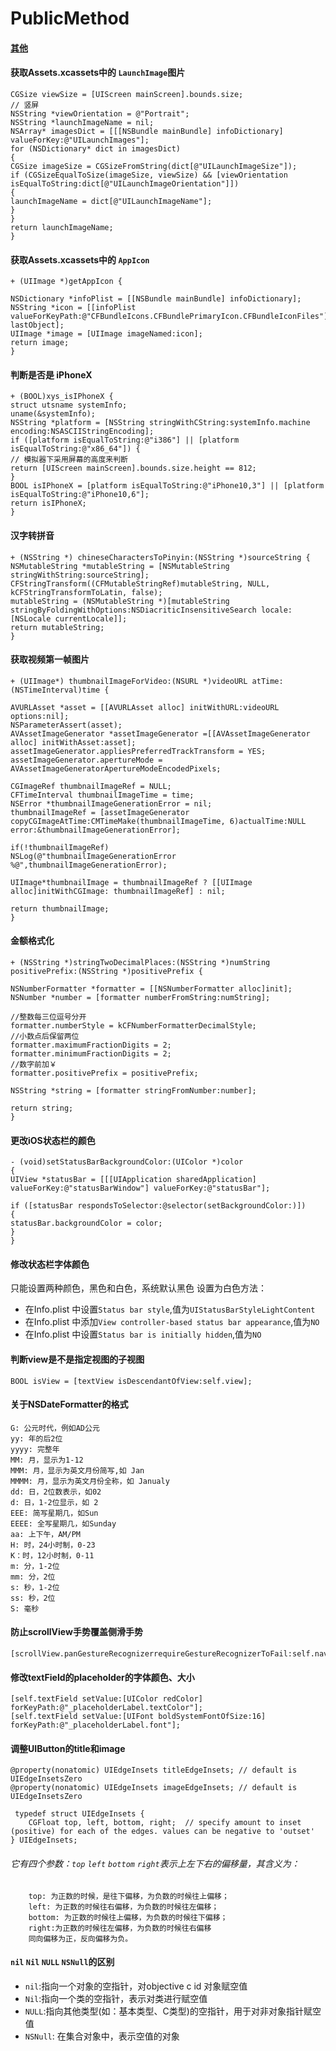 # PublicMethod
#### [其他](README_OTHER.md)
#### 获取Assets.xcassets中的 `LaunchImage`图片
    CGSize viewSize = [UIScreen mainScreen].bounds.size;
    // 竖屏
    NSString *viewOrientation = @"Portrait";
    NSString *launchImageName = nil;
    NSArray* imagesDict = [[[NSBundle mainBundle] infoDictionary] valueForKey:@"UILaunchImages"];
    for (NSDictionary* dict in imagesDict)
    {
    CGSize imageSize = CGSizeFromString(dict[@"UILaunchImageSize"]);
    if (CGSizeEqualToSize(imageSize, viewSize) && [viewOrientation isEqualToString:dict[@"UILaunchImageOrientation"]])
    {
    launchImageName = dict[@"UILaunchImageName"];
    }
    }
    return launchImageName;
    }

#### 获取Assets.xcassets中的 `AppIcon`
    + (UIImage *)getAppIcon {

    NSDictionary *infoPlist = [[NSBundle mainBundle] infoDictionary];
    NSString *icon = [[infoPlist valueForKeyPath:@"CFBundleIcons.CFBundlePrimaryIcon.CFBundleIconFiles"] lastObject];
    UIImage *image = [UIImage imageNamed:icon];
    return image;
    }

#### 判断是否是 iPhoneX
    + (BOOL)xys_isIPhoneX {
    struct utsname systemInfo;
    uname(&systemInfo);
    NSString *platform = [NSString stringWithCString:systemInfo.machine encoding:NSASCIIStringEncoding];
    if ([platform isEqualToString:@"i386"] || [platform isEqualToString:@"x86_64"]) {
    // 模拟器下采用屏幕的高度来判断
    return [UIScreen mainScreen].bounds.size.height == 812;
    }
    BOOL isIPhoneX = [platform isEqualToString:@"iPhone10,3"] || [platform isEqualToString:@"iPhone10,6"];
    return isIPhoneX;
    }

#### 汉字转拼音
    + (NSString *) chineseCharactersToPinyin:(NSString *)sourceString {
    NSMutableString *mutableString = [NSMutableString stringWithString:sourceString];
    CFStringTransform((CFMutableStringRef)mutableString, NULL, kCFStringTransformToLatin, false);
    mutableString = (NSMutableString *)[mutableString stringByFoldingWithOptions:NSDiacriticInsensitiveSearch locale:[NSLocale currentLocale]];
    return mutableString;
    }

#### 获取视频第一帧图片
    + (UIImage*) thumbnailImageForVideo:(NSURL *)videoURL atTime:(NSTimeInterval)time {

    AVURLAsset *asset = [[AVURLAsset alloc] initWithURL:videoURL options:nil];
    NSParameterAssert(asset);
    AVAssetImageGenerator *assetImageGenerator =[[AVAssetImageGenerator alloc] initWithAsset:asset];
    assetImageGenerator.appliesPreferredTrackTransform = YES;
    assetImageGenerator.apertureMode = AVAssetImageGeneratorApertureModeEncodedPixels;

    CGImageRef thumbnailImageRef = NULL;
    CFTimeInterval thumbnailImageTime = time;
    NSError *thumbnailImageGenerationError = nil;
    thumbnailImageRef = [assetImageGenerator copyCGImageAtTime:CMTimeMake(thumbnailImageTime, 6)actualTime:NULL error:&thumbnailImageGenerationError];

    if(!thumbnailImageRef)
    NSLog(@"thumbnailImageGenerationError %@",thumbnailImageGenerationError);

    UIImage*thumbnailImage = thumbnailImageRef ? [[UIImage alloc]initWithCGImage: thumbnailImageRef] : nil;

    return thumbnailImage;
    }

#### 金额格式化
    + (NSString *)stringTwoDecimalPlaces:(NSString *)numString positivePrefix:(NSString *)positivePrefix {

    NSNumberFormatter *formatter = [[NSNumberFormatter alloc]init];
    NSNumber *number = [formatter numberFromString:numString];

    //整数每三位逗号分开
    formatter.numberStyle = kCFNumberFormatterDecimalStyle;
    //小数点后保留两位
    formatter.maximumFractionDigits = 2;
    formatter.minimumFractionDigits = 2;
    //数字前加￥
    formatter.positivePrefix = positivePrefix;

    NSString *string = [formatter stringFromNumber:number];

    return string;
    }

#### 更改iOS状态栏的颜色
    - (void)setStatusBarBackgroundColor:(UIColor *)color
    {
    UIView *statusBar = [[[UIApplication sharedApplication] valueForKey:@"statusBarWindow"] valueForKey:@"statusBar"];

    if ([statusBar respondsToSelector:@selector(setBackgroundColor:)])
    {
    statusBar.backgroundColor = color;
    }
    }

#### 修改状态栏字体颜色
只能设置两种颜色，黑色和白色，系统默认黑色
设置为白色方法：
* 在Info.plist 中设置`Status bar style`,值为`UIStatusBarStyleLightContent`
* 在Info.plist 中添加`View controller-based status bar appearance`,值为`NO`
* 在Info.plist 中设置`Status bar is initially hidden`,值为`NO`

#### 判断view是不是指定视图的子视图
    BOOL isView = [textView isDescendantOfView:self.view];

#### 关于NSDateFormatter的格式
    G: 公元时代，例如AD公元
    yy: 年的后2位
    yyyy: 完整年
    MM: 月，显示为1-12
    MMM: 月，显示为英文月份简写,如 Jan
    MMMM: 月，显示为英文月份全称，如 Janualy
    dd: 日，2位数表示，如02
    d: 日，1-2位显示，如 2
    EEE: 简写星期几，如Sun
    EEEE: 全写星期几，如Sunday
    aa: 上下午，AM/PM
    H: 时，24小时制，0-23
    K：时，12小时制，0-11
    m: 分，1-2位
    mm: 分，2位
    s: 秒，1-2位
    ss: 秒，2位
    S: 毫秒

#### 防止scrollView手势覆盖侧滑手势
    [scrollView.panGestureRecognizerrequireGestureRecognizerToFail:self.navigationController.interactivePopGestureRecognizer];

#### 修改textField的placeholder的字体颜色、大小
    [self.textField setValue:[UIColor redColor] forKeyPath:@"_placeholderLabel.textColor"];
    [self.textField setValue:[UIFont boldSystemFontOfSize:16] forKeyPath:@"_placeholderLabel.font"];

#### 调整UIButton的title和image
    @property(nonatomic) UIEdgeInsets titleEdgeInsets; // default is UIEdgeInsetsZero
    @property(nonatomic) UIEdgeInsets imageEdgeInsets; // default is UIEdgeInsetsZero

     typedef struct UIEdgeInsets {
        CGFloat top, left, bottom, right;  // specify amount to inset (positive) for each of the edges. values can be negative to 'outset'
    } UIEdgeInsets;

###### 它有四个参数：`top` `left` `bottom` `right`表示上左下右的偏移量，其含义为：
        top: 为正数的时候，是往下偏移，为负数的时候往上偏移；
        left: 为正数的时候往右偏移，为负数的时候往左偏移；
        bottom: 为正数的时候往上偏移，为负数的时候往下偏移；
        right:为正数的时候往左偏移，为负数的时候往右偏移
        同向偏移为正，反向偏移为负。

#### `nil` `Nil` `NULL` `NSNull`的区别
* `nil`:指向一个对象的空指针，对objective c id 对象赋空值
* `Nil`:指向一个类的空指针，表示对类进行赋空值
* `NULL`:指向其他类型(如：基本类型、C类型)的空指针，用于对非对象指针赋空值
* `NSNull`: 在集合对象中，表示空值的对象









